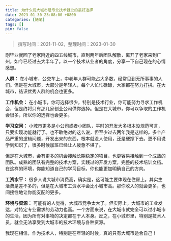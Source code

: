 ```yaml
---
title: 为什么说大城市是专业技术就业的最好选择
date: 2023-01-30 23:08:00 +0800
categories: [随笔]
tags: []
pin: false
---
```


> 撰写时间：2021-11-02，整理时间：2023-01-30

刚毕业就回了老家附近的四五线城市，直到两年后团队解散，离开了老家来到广州，如今已经过去大半年了。以一个技术从业者的角度，分享一下自己现在的心情感想。

**人群：**
在小城市，公交车上，中老年人群可能占大多数，经常见到无所事事的人们。但是在大城市，大部分是年轻人，每个人忙忙碌碌，大家都在努力打拼。在大城市，结识优秀人群的机会也更多。

**工作机会：**
在小城市，你可选择很少，特别是技术行业，你可能努力寻求工作机会，但是终将只有那几家创业公司供你选择。但是在大城市，你可以争取的工作机会很多，所以你的选择也会更多。

**学习空间：**
小城市更多是小公司或者小团队，平时的开发大多根本没规范可言，只要实现功能就行了。也不敢绝对的这么说，但至少过去两年我是这样的。多个产品严重的逻辑问题，开发出来的东西，根本就没人使用，还是硬撑下去。更不用说学到知识了，很多时候加班已经让人疲惫不堪了。

但是在大城市，会有更多的机会接触长期稳定的项目，也更容易接触到一个成熟的团队。成熟的团队有完整的技术方案，实践过的开发方案，完整的技术培训文档。在这样的环境，你能知道自己的学习目标，你也能更加明确自己的方向。

**工资水平：**
很多人说大城市消费高，确实是，这可能主要体现在住房上。其实生活费是差不多的，但是在大城市工资水平会比小城市高。那你收入的就会更多，也间接性地让你能支配的更多。

**环境与资源：**
可能有的人觉得，大城市竞争太大了。但实际上，大城市的工业发达，对特定专业需求的劳动力也高。一个方面来说，在大城市就完全可以过小城市的生活，因为所有对事物的决定都在于人本身。反之，在小城市里，特别是技术人员，就会无法享受到大城市的技术环境与各种资源。

我现在相信，作为技术人，特别是在年轻的时候，真的只有大城市适合自己！
